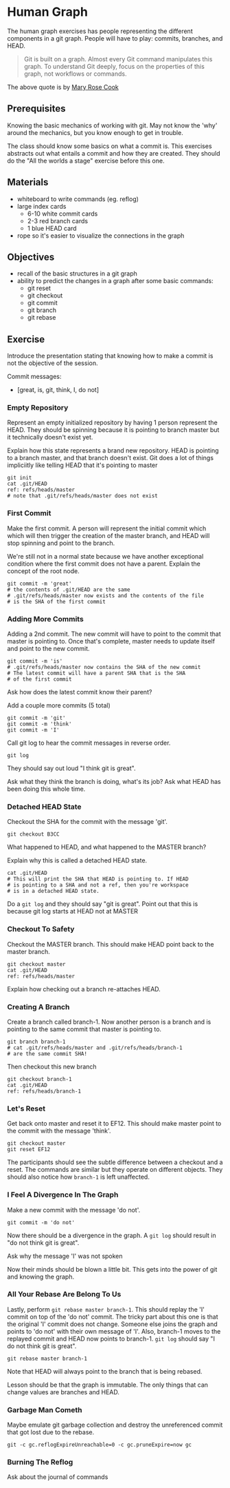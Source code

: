 # Human Graph

The human graph exercises has people representing the different components in
a git graph. People will have to play: commits, branches, and HEAD.

> Git is built on a graph. Almost every Git command manipulates this graph. To
> understand Git deeply, focus on the properties of this graph, not workflows
> or commands.

The above quote is by [Mary Rose Cook](http://maryrosecook.com/blog/post/git-from-the-inside-out)

## Prerequisites

Knowing the basic mechanics of working with git. May not know the 'why' around
the mechanics, but you know enough to get in trouble.

The class should know some basics on what a commit is. This exercises abstracts
out what entails a commit and how they are created. They should do the "All the
worlds a stage" exercise before this one.

## Materials

* whiteboard to write commands (eg. reflog)
* large index cards
  * 6-10 white commit cards
  * 2-3  red branch cards
  * 1    blue HEAD card
* rope so it's easier to visualize the connections in the graph

## Objectives

* recall of the basic structures in a git graph
* ability to predict the changes in a graph after some basic commands:
  * git reset
  * git checkout
  * git commit
  * git branch
  * git rebase

## Exercise

Introduce the presentation stating that knowing how to make a commit is not
the objective of the session.

Commit messages:
  - [great, is, git, think, I, do not]

### Empty Repository

Represent an empty initialized repository by having 1 person represent the
HEAD. They should be spinning because it is pointing to branch master but it
technically doesn't exist yet.

Explain how this state represents a brand new repository. HEAD is pointing to a
branch master, and that branch doesn't exist. Git does a lot of things
impliciitly like telling HEAD that it's pointing to master

    git init
    cat .git/HEAD
    ref: refs/heads/master
    # note that .git/refs/heads/master does not exist

### First Commit

Make the first commit. A person will represent the initial commit which
which will then trigger the creation of the master branch, and HEAD will
stop spinning and point to the branch.

We're still not in a normal state because we have another exceptional condition
where the first commit does not have a parent. Explain the concept of the root
node.

    git commit -m 'great'
    # the contents of .git/HEAD are the same
    # .git/refs/heads/master now exists and the contents of the file
    # is the SHA of the first commit

### Adding More Commits

Adding a 2nd commit. The new commit will have to point to the commit that
master is pointing to. Once that's complete, master needs to update itself and
point to the new commit. 

    git commit -m 'is'
    # .git/refs/heads/master now contains the SHA of the new commit
    # The latest commit will have a parent SHA that is the SHA
    # of the first commit

Ask how does the latest commit know their parent?

Add a couple more commits (5 total) 

    git commit -m 'git'
    git commit -m 'think'
    git commit -m 'I'

Call git log to hear the commit messages in reverse order.

    git log

They should say out loud "I think git is great".

Ask what they think the branch is doing, what's its job?
Ask what HEAD has been doing this whole time.

### Detached HEAD State

Checkout the SHA for the commit with the message 'git'.

    git checkout B3CC

What happened to HEAD, and what happened to the MASTER branch?

Explain why this is called a detached HEAD state.

    cat .git/HEAD
    # This will print the SHA that HEAD is pointing to. If HEAD
    # is pointing to a SHA and not a ref, then you're workspace
    # is in a detached HEAD state.

Do a `git log` and they should say "git is great". Point out that this is
because git log starts at HEAD not at MASTER

### Checkout To Safety

Checkout the MASTER branch. This should make HEAD point back to the
master branch.

    git checkout master
    cat .git/HEAD
    ref: refs/heads/master

Explain how checking out a branch re-attaches HEAD.

### Creating A Branch

Create a branch called branch-1. Now another person is a branch and is
pointing to the same commit that master is pointing to.

    git branch branch-1
    # cat .git/refs/heads/master and .git/refs/heads/branch-1
    # are the same commit SHA!

Then checkout this new branch

    git checkout branch-1
    cat .git/HEAD
    ref: refs/heads/branch-1

### Let's Reset


Get back onto master and reset it to EF12. This should make master point to the commit with
the message 'think'.

    git checkout master
    git reset EF12

The participants should see the subtle difference between a checkout and a
reset. The commands are similar but they operate on different objects. They
should also notice how `branch-1` is left unaffected.

### I Feel A Divergence In The Graph

Make a new commit with the message 'do not'.

    git commit -m 'do not'

Now there should be a divergence in the graph. A `git log` should result in
"do not think git is great".

Ask why the message 'I' was not spoken

Now their minds should be blown a little bit. This gets into the power of git
and knowing the graph.

### All Your Rebase Are Belong To Us

Lastly, perform `git rebase master branch-1`. This should replay the 'I'
commit on top of the 'do not' commit. The tricky part about this one is that the
original 'I' commit does not change. Someone else joins the graph and points to
'do not' with their own message of 'I'. Also, branch-1 moves to the replayed
commit and HEAD now points to branch-1. `git log` should say "I do not think git
is great".

    git rebase master branch-1

Note that HEAD will always point to the branch that is being rebased.

Lesson should be that the graph is immutable. The only things that can change
values are branches and HEAD.

### Garbage Man Cometh

Maybe emulate git garbage collection and destroy the unreferenced commit
that got lost due to the rebase.

    git -c gc.reflogExpireUnreachable=0 -c gc.pruneExpire=now gc

### Burning The Reflog

Ask about the journal of commands


